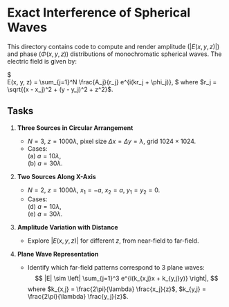 
# Exact Interference of Spherical Waves

This directory contains code to compute and render amplitude ($|E(x, y, z)|$) and phase ($\Phi(x, y, z)$) distributions of monochromatic spherical waves. The electric field is given by:

$\
E(x, y, z) = \sum_{j=1}^N \frac{A_j}{r_j} e^{i(kr_j + \phi_j)},
\$
where $r_j = \sqrt{(x - x_j)^2 + (y - y_j)^2 + z^2}$.

## Tasks
1. **Three Sources in Circular Arrangement**  
   - $N = 3$, $z = 1000\lambda$, pixel size $\Delta x = \Delta y = \lambda$, grid $1024 \times 1024$.  
   - Cases:  
     (a) $a = 10\lambda$,  
     (b) $a = 30\lambda$.  

2. **Two Sources Along X-Axis**  
   - $N = 2$, $z = 1000\lambda$, $x_1 = -a$, $x_2 = a$, $y_1 = y_2 = 0$.  
   - Cases:  
     (d) $a = 10\lambda$,  
     (e) $a = 30\lambda$.  

3. **Amplitude Variation with Distance**  
   - Explore $|E(x, y, z)|$ for different $z$, from near-field to far-field.

4. **Plane Wave Representation**  
   - Identify which far-field patterns correspond to 3 plane waves:
     $$
     |E| \sim \left| \sum_{j=1}^3 e^{i(k_{x,j}x + k_{y,j}y)} \right|,
     $$
     where $k_{x,j} = \frac{2\pi}{\lambda} \frac{x_j}{z}$, $k_{y,j} = \frac{2\pi}{\lambda} \frac{y_j}{z}$.
